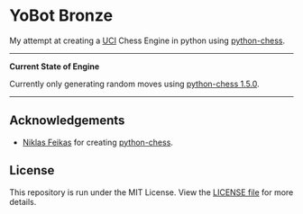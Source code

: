 # YoBot Bronze

My attempt at creating a [UCI](http://wbec-ridderkerk.nl/html/UCIProtocol.html) Chess Engine in python using [python-chess](https://github.com/niklasf/python-chess).

---
**Current State of Engine**

Currently only generating random moves using [python-chess 1.5.0](https://pypi.org/project/chess/).

---

## Acknowledgements

- [Niklas Feikas](https://github.com/niklasf) for creating [python-chess](https://github.com/niklasf/python-chess).

## License

This repository is run under the MIT License. View the [LICENSE file](https://github.com/TheYoBots/YoBot_Bronze/blob/master/LICENSE) for more details.